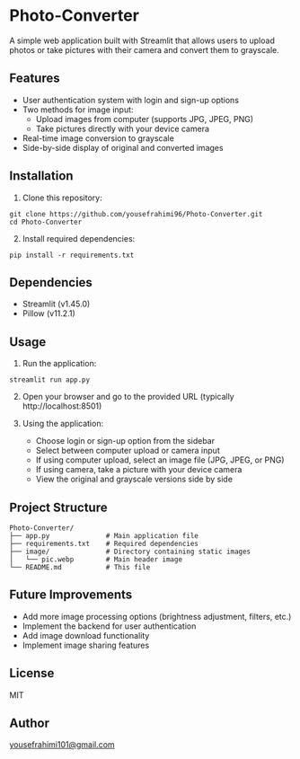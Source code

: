 # Photo-Converter

A simple web application built with Streamlit that allows users to upload photos or take pictures with their camera and convert them to grayscale.

## Features

- User authentication system with login and sign-up options
- Two methods for image input:
  - Upload images from computer (supports JPG, JPEG, PNG)
  - Take pictures directly with your device camera
- Real-time image conversion to grayscale
- Side-by-side display of original and converted images

## Installation

1. Clone this repository:
```
git clone https://github.com/yousefrahimi96/Photo-Converter.git
cd Photo-Converter
```

2. Install required dependencies:
```
pip install -r requirements.txt
```

## Dependencies

- Streamlit (v1.45.0)
- Pillow (v11.2.1)

## Usage

1. Run the application:
```
streamlit run app.py
```

2. Open your browser and go to the provided URL (typically http://localhost:8501)

3. Using the application:
   - Choose login or sign-up option from the sidebar
   - Select between computer upload or camera input
   - If using computer upload, select an image file (JPG, JPEG, or PNG)
   - If using camera, take a picture with your device camera
   - View the original and grayscale versions side by side

## Project Structure

```
Photo-Converter/
├── app.py              # Main application file
├── requirements.txt    # Required dependencies
├── image/              # Directory containing static images
│   └── pic.webp        # Main header image
└── README.md           # This file
```

## Future Improvements

- Add more image processing options (brightness adjustment, filters, etc.)
- Implement the backend for user authentication
- Add image download functionality
- Implement image sharing features

## License

MIT

## Author

yousefrahimi101@gmail.com
